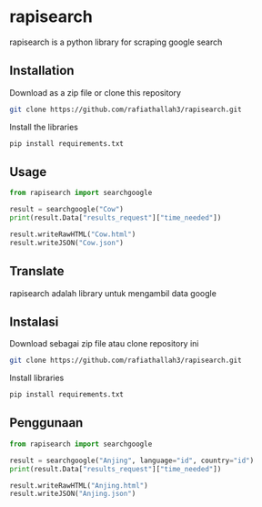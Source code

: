 # rapisearch

rapisearch is a python library for scraping google search

## Installation
Download as a zip file or clone this repository
```bash
git clone https://github.com/rafiathallah3/rapisearch.git
```

Install the libraries
```bash
pip install requirements.txt
```

## Usage

```py
from rapisearch import searchgoogle

result = searchgoogle("Cow")
print(result.Data["results_request"]["time_needed"])

result.writeRawHTML("Cow.html")
result.writeJSON("Cow.json")
```

## Translate

rapisearch adalah library untuk mengambil data google

## Instalasi
Download sebagai zip file atau clone repository ini
```bash
git clone https://github.com/rafiathallah3/rapisearch.git
```

Install libraries
```bash
pip install requirements.txt
```

## Penggunaan

```py
from rapisearch import searchgoogle

result = searchgoogle("Anjing", language="id", country="id")
print(result.Data["results_request"]["time_needed"])

result.writeRawHTML("Anjing.html")
result.writeJSON("Anjing.json")
```
